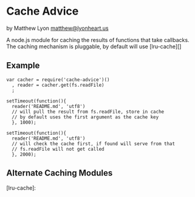 # Cache Advice

by Matthew Lyon <matthew@lyonheart.us>

A node.js module for caching the results of functions that take callbacks.
The caching mechanism is pluggable, by default will use [lru-cache][]

## Example

    var cacher = require('cache-advice')()
      , reader = cacher.get(fs.readFile)
      ;

    setTimeout(function(){
      reader('README.md', 'utf8')
      // will pull the result from fs.readFile, store in cache
      // by default uses the first argument as the cache key
      }, 1000);

    setTimeout(function(){
      reader('README.md', 'utf8')
      // will check the cache first, if found will serve from that
      // fs.readFile will not get called
      }, 2000);

## Alternate Caching Modules

[lru-cache]:
